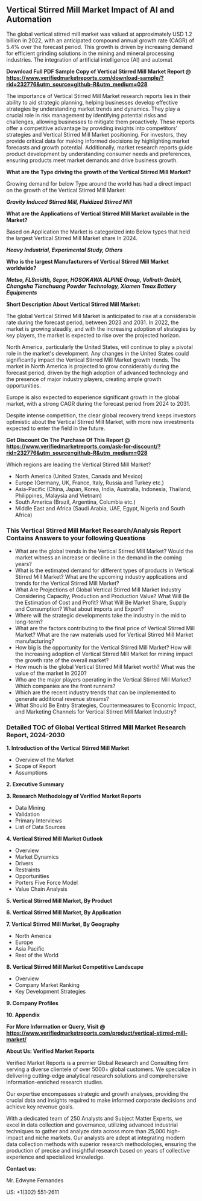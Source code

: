 <h2>Vertical Stirred Mill Market Impact of AI and Automation</h2><p>The global vertical stirred mill market was valued at approximately USD 1.2 billion in 2022, with an anticipated compound annual growth rate (CAGR) of 5.4% over the forecast period. This growth is driven by increasing demand for efficient grinding solutions in the mining and mineral processing industries. The integration of artificial intelligence (AI) and automat</p><p id="" class=""><strong>Download Full PDF Sample Copy of Vertical Stirred Mill Market Report @ <a href="https://www.verifiedmarketreports.com/download-sample/?rid=232776&utm_source=github-R&utm_medium=028" target="_blank">https://www.verifiedmarketreports.com/download-sample/?rid=232776&utm_source=github-R&utm_medium=028</a></strong></p><p>The importance of&nbsp;Vertical Stirred Mill Market research reports lies in their ability to aid strategic planning, helping businesses develop effective strategies by understanding market trends and dynamics. They play a crucial role in risk management by identifying potential risks and challenges, allowing businesses to mitigate them proactively. These reports offer a competitive advantage by providing insights into competitors' strategies and Vertical Stirred Mill Market positioning. For investors, they provide critical data for making informed decisions by highlighting market forecasts and growth potential. Additionally, market research reports guide product development by understanding consumer needs and preferences, ensuring products meet market demands and drive business growth.</p><p><strong>What are the&nbsp;Type driving the growth of the Vertical Stirred Mill Market?</strong></p><p id="" class="">Growing demand for below Type around the world has had a direct impact on the growth of the Vertical Stirred Mill Market:</p><em><strong>Gravity Induced Stirred Mill, Fluidized Stirred Mill</strong></em></p><strong>What are the&nbsp;Applications&nbsp;of Vertical Stirred Mill Market available in the Market?</strong></p><p id="" class="">Based on Application the Market is categorized into Below types that held the largest Vertical Stirred Mill Market share In 2024.</p><em><strong>Heavy Industrial, Experimental Study, Others</strong></em></p><strong>Who is the largest Manufacturers of Vertical Stirred Mill Market worldwide?</strong></p><p><em><strong>Metso, FLSmidth, Sepor, HOSOKAWA ALPINE Group, Vollrath GmbH, Changsha Tianchuang Powder Technology, Xiamen Tmax Battery Equipments</strong></em></p><p id="" class=""><strong>Short Description About Vertical Stirred Mill Market:</strong></p><p>The global Vertical Stirred Mill Market is anticipated to rise at a considerable rate during the forecast period, between 2023 and 2031. In 2022, the market is growing steadily, and with the increasing adoption of strategies by key players, the market is expected to rise over the projected horizon.</p><p>North America, particularly the United States, will continue to play a pivotal role in the market's development. Any changes in the United States could significantly impact the Vertical Stirred Mill Market growth trends. The market in North America is projected to grow considerably during the forecast period, driven by the high adoption of advanced technology and the presence of major industry players, creating ample growth opportunities.</p><p>Europe is also expected to experience significant growth in the global market, with a strong CAGR during the forecast period from 2024 to 2031.</p><p>Despite intense competition, the clear global recovery trend keeps investors optimistic about the Vertical Stirred Mill Market, with more new investments expected to enter the field in the future.</p><p id="" class=""><strong>Get Discount On The Purchase Of This Report @ <a href="https://www.verifiedmarketreports.com/ask-for-discount/?rid=232776&utm_source=github-R&utm_medium=028" target="_blank">https://www.verifiedmarketreports.com/ask-for-discount/?rid=232776&utm_source=github-R&utm_medium=028</a></strong></p>Which regions are leading the Vertical Stirred Mill Market?</p><ul><li>North America (United States, Canada and Mexico)</li><li>Europe (Germany, UK, France, Italy, Russia and Turkey etc.)</li><li>Asia-Pacific (China, Japan, Korea, India, Australia, Indonesia, Thailand, Philippines, Malaysia and Vietnam)</li><li>South America (Brazil, Argentina, Columbia etc.)</li><li>Middle East and Africa (Saudi Arabia, UAE, Egypt, Nigeria and South Africa)</li></ul><h3 id="" class="">This Vertical Stirred Mill Market Research/Analysis Report Contains Answers to your following Questions</h3><ul><li>What are the global trends in the Vertical Stirred Mill Market? Would the market witness an increase or decline in the demand in the coming years?</li><li>What is the estimated demand for different types of products in Vertical Stirred Mill Market? What are the upcoming industry applications and trends for the Vertical Stirred Mill Market?</li><li>What Are Projections of Global Vertical Stirred Mill Market Industry Considering Capacity, Production and Production Value? What Will Be the Estimation of Cost and Profit? What Will Be Market Share, Supply and Consumption? What about imports and Export?</li><li>Where will the strategic developments take the industry in the mid to long-term?</li><li>What are the factors contributing to the final price of Vertical Stirred Mill Market? What are the raw materials used for Vertical Stirred Mill Market manufacturing?</li><li>How big is the opportunity for the Vertical Stirred Mill Market? How will the increasing adoption of Vertical Stirred Mill Market for mining impact the growth rate of the overall market?</li><li>How much is the global Vertical Stirred Mill Market worth? What was the value of the market In 2020?</li><li>Who are the major players operating in the Vertical Stirred Mill Market? Which companies are the front runners?</li><li>Which are the recent industry trends that can be implemented to generate additional revenue streams?</li><li>What Should Be Entry Strategies, Countermeasures to Economic Impact, and Marketing Channels for Vertical Stirred Mill Market Industry?</li></ul><h3 id="" class="">Detailed TOC of Global Vertical Stirred Mill Market Research Report, 2024-2030</h3><p id="" class=""><strong>1. Introduction of the Vertical Stirred Mill Market</strong></p><ul><li>Overview of the Market</li><li>Scope of Report</li><li>Assumptions</li></ul><p id="" class=""><strong>2. Executive Summary</strong></p><p id="" class=""><strong>3. Research Methodology of Verified Market Reports</strong></p><ul><li>Data Mining</li><li>Validation</li><li>Primary Interviews</li><li>List of Data Sources</li></ul><p id="" class=""><strong>4. Vertical Stirred Mill Market Outlook</strong></p><ul><li>Overview</li><li>Market Dynamics</li><li>Drivers</li><li>Restraints</li><li>Opportunities</li><li>Porters Five Force Model</li><li>Value Chain Analysis</li></ul><p id="" class=""><strong>5. Vertical Stirred Mill Market, By Product</strong></p><p id="" class=""><strong>6. Vertical Stirred Mill Market, By Application</strong></p><p id="" class=""><strong>7. Vertical Stirred Mill Market, By Geography</strong></p><ul><li>North America</li><li>Europe</li><li>Asia Pacific</li><li>Rest of the World</li></ul><p id="" class=""><strong>8. Vertical Stirred Mill Market Competitive Landscape</strong></p><ul><li>Overview</li><li>Company Market Ranking</li><li>Key Development Strategies</li></ul><p id="" class=""><strong>9. Company Profiles</strong></p><p id="" class=""><strong>10. Appendix</strong></p><p id="" class=""><strong>For More Information or Query, Visit @ <a href="https://www.verifiedmarketreports.com/product/vertical-stirred-mill-market/" target="_blank">https://www.verifiedmarketreports.com/product/vertical-stirred-mill-market/</a></strong></p><p id="" class=""><strong>About Us: Verified Market Reports</strong></p><p id="" class="">Verified Market Reports is a premier Global Research and Consulting firm serving a diverse clientele of over 5000+ global customers. We specialize in delivering cutting-edge analytical research solutions and comprehensive information-enriched research studies.</p><p id="" class="">Our expertise encompasses strategic and growth analyses, providing the crucial data and insights required to make informed corporate decisions and achieve key revenue goals.</p><p id="" class="">With a dedicated team of 250 Analysts and Subject Matter Experts, we excel in data collection and governance, utilizing advanced industrial techniques to gather and analyze data across more than 25,000 high-impact and niche markets. Our analysts are adept at integrating modern data collection methods with superior research methodologies, ensuring the production of precise and insightful research based on years of collective experience and specialized knowledge.</p><p id="" class=""><strong>Contact us:</strong></p><p id="" class="">Mr. Edwyne Fernandes</p><p id="" class="">US: +1(302) 551-2611</p>